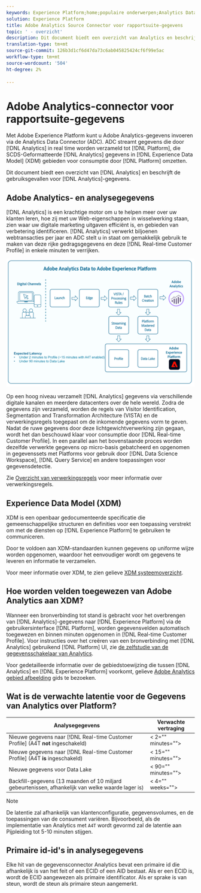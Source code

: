 ```yaml
---
keywords: Experience Platform;home;populaire onderwerpen;Analytics Data Connector;analytics;Analytics
solution: Experience Platform
title: Adobe Analytics Source Connector voor rapportsuite-gegevens
topic: ' - overzicht'
description: Dit document biedt een overzicht van Analytics en beschrijft de gebruiksgevallen voor Analytics-gegevens.
translation-type: tm+mt
source-git-commit: 126b3d1cf6d47da73c6ab045825424cf6f99e5ac
workflow-type: tm+mt
source-wordcount: '504'
ht-degree: 2%

---
```



# Adobe Analytics-connector voor rapportsuite-gegevens

Met Adobe Experience Platform kunt u Adobe Analytics-gegevens invoeren via de Analytics Data Connector (ADC). ADC streamt gegevens die door [!DNL Analytics] in real time worden verzameld tot [!DNL Platform], die SCDS-Geformatteerde [!DNL Analytics] gegevens in [!DNL Experience Data Model] (XDM) gebieden voor consumptie door [!DNL Platform] omzetten.

Dit document biedt een overzicht van [!DNL Analytics] en beschrijft de gebruiksgevallen voor [!DNL Analytics]-gegevens.

## Adobe Analytics- en analysegegevens

[!DNL Analytics] is een krachtige motor om u te helpen meer over uw klanten leren, hoe zij met uw Web-eigenschappen in wisselwerking staan, zien waar uw digitale marketing uitgaven efficiënt is, en gebieden van verbetering identificeren. [!DNL Analytics] verwerkt biljoenen webtransacties per jaar en ADC stelt u in staat om gemakkelijk gebruik te maken van deze rijke gedragsgegevens en deze  [!DNL Real-time Customer Profile] in enkele minuten te verrijken.

![](./images/analytics-data-experience-platform.png)

Op een hoog niveau verzamelt [!DNL Analytics] gegevens via verschillende digitale kanalen en meerdere datacenters over de hele wereld. Zodra de gegevens zijn verzameld, worden de regels van Visitor Identification, Segmentation and Transformation Architecture (VISTA) en de verwerkingsregels toegepast om de inkomende gegevens vorm te geven. Nadat de ruwe gegevens door deze lichtgewichtverwerking zijn gegaan, wordt het dan beschouwd klaar voor consumptie door [!DNL Real-time Customer Profile]. In een parallel aan het bovenstaande proces worden dezelfde verwerkte gegevens op micro-basis gebatcheerd en opgenomen in gegevenssets met Platforms voor gebruik door [!DNL Data Science Workspace], [!DNL Query Service] en andere toepassingen voor gegevensdetectie.

Zie [Overzicht van verwerkingsregels](https://docs.adobe.com/content/help/en/analytics/admin/admin-tools/processing-rules/processing-rules.html) voor meer informatie over verwerkingsregels.

## Experience Data Model (XDM)

XDM is een openbaar gedocumenteerde specificatie die gemeenschappelijke structuren en definities voor een toepassing verstrekt om met de diensten op [!DNL Experience Platform] te gebruiken te communiceren.

Door te voldoen aan XDM-standaarden kunnen gegevens op uniforme wijze worden opgenomen, waardoor het eenvoudiger wordt om gegevens te leveren en informatie te verzamelen.

Voor meer informatie over XDM, te zien gelieve [XDM systeemoverzicht](../../../xdm/home.md).

## Hoe worden velden toegewezen van Adobe Analytics aan XDM?

Wanneer een bronverbinding tot stand is gebracht voor het overbrengen van [!DNL Analytics]-gegevens naar [!DNL Experience Platform] via de gebruikersinterface [!DNL Platform], worden gegevensvelden automatisch toegewezen en binnen minuten opgenomen in [!DNL Real-time Customer Profile]. Voor instructies over het creëren van een bronverbinding met [!DNL Analytics] gebruikend [!DNL Platform] UI, zie [de zelfstudie van de gegevensschakelaar van Analytics](../../tutorials/ui/create/adobe-applications/analytics.md).

Voor gedetailleerde informatie over de gebiedstoewijzing die tussen [!DNL Analytics] en [!DNL Experience Platform] voorkomt, gelieve [Adobe Analytics gebied afbeelding](./mapping/analytics.md) gids te bezoeken.

## Wat is de verwachte latentie voor de Gegevens van Analytics over Platform?

| Analysegegevens | Verwachte vertraging |
| -------------- | ---------------- |
| Nieuwe gegevens naar [!DNL Real-time Customer Profile] (A4T **not** ingeschakeld) | &lt; 2=&quot;&quot; minutes=&quot;&quot;> |
| Nieuwe gegevens naar [!DNL Real-time Customer Profile] (A4T **is** ingeschakeld) | &lt; 15=&quot;&quot; minutes=&quot;&quot;> |
| Nieuwe gegevens voor Data Lake | &lt; 90=&quot;&quot; minutes=&quot;&quot;> |
| Backfill-gegevens (13 maanden of 10 miljard gebeurtenissen, afhankelijk van welke waarde lager is) | &lt; 4=&quot;&quot; weeks=&quot;&quot;> |

>[!NOTE]
>
>De latentie zal afhankelijk van klantenconfiguratie, gegevensvolumes, en de toepassingen van de consument variëren. Bijvoorbeeld, als de implementatie van Analytics met `A4T` wordt gevormd zal de latentie aan Pijpleiding tot 5-10 minuten stijgen.

## Primaire id-id&#39;s in analysegegevens

Elke hit van de gegevensconnector Analytics bevat een primaire id die afhankelijk is van het feit of een ECID of een AID bestaat. Als er een ECID is, wordt de ECID aangewezen als primaire identificator. Als er sprake is van steun, wordt de steun als primaire steun aangemerkt.